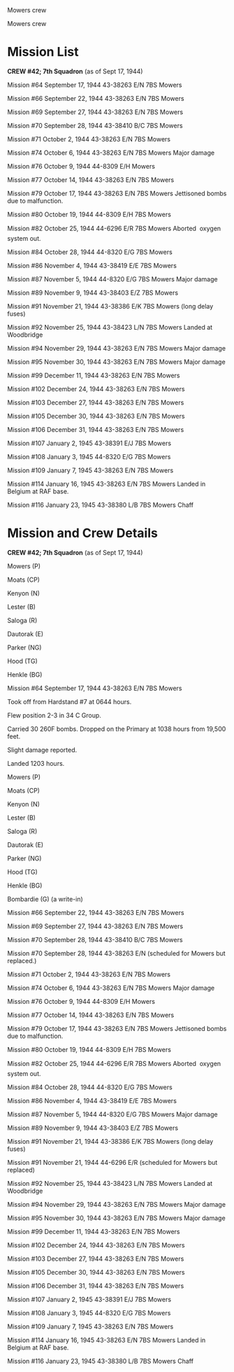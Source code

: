 





Mowers crew






 




Mowers crew

# Mission List

**CREW #42; 7th Squadron** (as of Sept 17, 1944\)

Mission #64 September 17, 1944 43-38263 E/N 7BS Mowers

Mission #66 September 22, 1944 43-38263 E/N 7BS Mowers

Mission #69 September 27, 1944 43-38263 E/N 7BS Mowers

Mission #70 September 28, 1944 43-38410 B/C 7BS Mowers

Mission #71 October 2, 1944 43-38263 E/N 7BS Mowers

Mission #74 October 6, 1944 43-38263 E/N 7BS
Mowers
Major damage

Mission #76 October 9, 1944 44-8309 E/H Mowers

Mission #77 October 14, 1944 43-38263 E/N 7BS Mowers

Mission #79 October 17, 1944 43-38263 E/N 7BS
Mowers
Jettisoned bombs due to malfunction.

Mission #80 October 19, 1944 44-8309 E/H 7BS Mowers

Mission #82 October 25, 1944 44-6296 E/R 7BS
Mowers
Aborted  oxygen system out.

Mission #84 October 28, 1944 44-8320 E/G 7BS Mowers

Mission #86 November 4, 1944 43-38419 E/E 7BS Mowers

Mission #87 November 5, 1944 44-8320 E/G 7BS
Mowers Major
damage

Mission #89 November 9, 1944 43-38403 E/Z 7BS Mowers

Mission #91 November 21, 1944 43-38386 E/K 7BS Mowers
(long delay fuses)

Mission #92 November 25, 1944 43-38423 L/N 7BS
Mowers Landed at Woodbridge

Mission #94 November 29, 1944 43-38263 E/N 7BS
Mowers Major damage

Mission #95 November 30, 1944 43-38263 E/N 7BS
Mowers Major damage

Mission #99 December 11, 1944 43-38263 E/N 7BS Mowers

Mission #102 December 24, 1944 43-38263 E/N 7BS Mowers

Mission #103 December 27, 1944 43-38263 E/N 7BS Mowers

Mission #105 December 30, 1944 43-38263 E/N 7BS Mowers

Mission #106 December 31, 1944 43-38263 E/N 7BS Mowers

Mission #107 January 2, 1945 43-38391 E/J 7BS Mowers

Mission #108 January 3, 1945 44-8320 E/G 7BS Mowers

Mission #109 January 7, 1945 43-38263 E/N 7BS Mowers

Mission #114 January 16, 1945 43-38263 E/N 7BS
Mowers Landed in Belgium
at RAF base.

Mission #116 January 23, 1945 43-38380 L/B 7BS
Mowers Chaff

# Mission and Crew Details

**CREW #42; 7th Squadron** (as of Sept 17, 1944\)

Mowers (P)

Moats (CP)

Kenyon (N)

Lester (B)

Saloga (R)

Dautorak (E)

Parker (NG)

Hood (TG)

Henkle (BG)

Mission #64 September 17, 1944 43-38263 E/N 7BS Mowers

Took off from Hardstand #7 at 0644 hours.

Flew position 2-3 in 34 C Group.

Carried 30 260F bombs. Dropped on the Primary at 1038 hours
from 19,500 feet.

Slight damage reported.

Landed 1203 hours.

Mowers (P)

Moats (CP)

Kenyon (N)

Lester (B)

Saloga (R)

Dautorak (E)

Parker (NG)

Hood (TG)

Henkle (BG)

Bombardie (G) (a write-in)

Mission #66 September 22, 1944 43-38263 E/N 7BS Mowers

Mission #69 September 27, 1944 43-38263 E/N 7BS Mowers

Mission #70 September 28, 1944 43-38410 B/C 7BS Mowers

Mission #70 September 28, 1944 43-38263 E/N (scheduled for
Mowers but replaced.)

Mission #71 October 2, 1944 43-38263 E/N 7BS Mowers

Mission #74 October 6, 1944 43-38263 E/N 7BS
Mowers
Major damage

Mission #76 October 9, 1944 44-8309 E/H Mowers

Mission #77 October 14, 1944 43-38263 E/N 7BS Mowers

Mission #79 October 17, 1944 43-38263 E/N 7BS
Mowers
Jettisoned bombs due to malfunction.

Mission #80 October 19, 1944 44-8309 E/H 7BS Mowers

Mission #82 October 25, 1944 44-6296 E/R 7BS
Mowers
Aborted  oxygen system out.

Mission #84 October 28, 1944 44-8320 E/G 7BS Mowers

Mission #86 November 4, 1944 43-38419 E/E 7BS Mowers

Mission #87 November 5, 1944 44-8320 E/G 7BS
Mowers Major
damage

Mission #89 November 9, 1944 43-38403 E/Z 7BS Mowers

Mission #91 November 21, 1944 43-38386 E/K 7BS Mowers
(long delay fuses)

Mission #91 November 21, 1944 44-6296 E/R (scheduled for
Mowers but replaced)

Mission #92 November 25, 1944 43-38423 L/N 7BS
Mowers Landed at Woodbridge

Mission #94 November 29, 1944 43-38263 E/N 7BS
Mowers Major damage

Mission #95 November 30, 1944 43-38263 E/N 7BS
Mowers Major damage

Mission #99 December 11, 1944 43-38263 E/N 7BS Mowers

Mission #102 December 24, 1944 43-38263 E/N 7BS Mowers

Mission #103 December 27, 1944 43-38263 E/N 7BS Mowers

Mission #105 December 30, 1944 43-38263 E/N 7BS Mowers

Mission #106 December 31, 1944 43-38263 E/N 7BS Mowers

Mission #107 January 2, 1945 43-38391 E/J 7BS Mowers

Mission #108 January 3, 1945 44-8320 E/G 7BS Mowers

Mission #109 January 7, 1945 43-38263 E/N 7BS Mowers

Mission #114 January 16, 1945 43-38263 E/N 7BS
Mowers Landed in Belgium
at RAF base.

Mission #116 January 23, 1945 43-38380 L/B 7BS
Mowers Chaff




